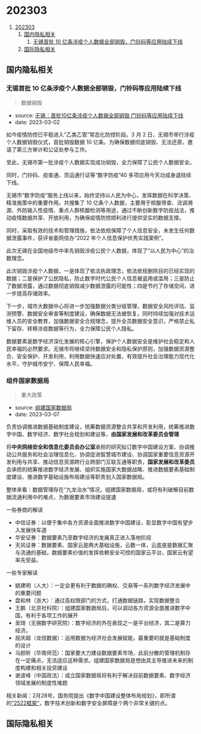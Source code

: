 # 202303

1. [202303](#202303)
    1. [国内隐私相关](#国内隐私相关)
        1. [无锡首批 10 亿条涉疫个人数据全部销毁，门铃码等应用陆续下线](#无锡首批-10-亿条涉疫个人数据全部销毁门铃码等应用陆续下线)
    2. [国际隐私相关](#国际隐私相关)

## 国内隐私相关

### 无锡首批 10 亿条涉疫个人数据全部销毁，门铃码等应用陆续下线

> 数据销毁

- source: [无锡：首批10亿条涉疫个人数据全部销毁 门铃码等应用陆续下线](https://m.yicai.com/news/101690704.html)
- date: 2023-03-02

如今疫情防控已平稳进入“乙类乙管”常态化防控阶段。3 月 2 日，无锡市举行涉疫个人数据销毁仪式，首批销毁数据 10 亿条。为确保数据彻底销毁、无法还原，邀请了第三方审计和公证处参与工作。

至此，无锡市第一批涉疫个人数据实现成功销毁，全力保障了公民个人数据安全。

同时，门铃码、疫查通、货运通行证等“数字防疫”40 多项应用今天功成身退陆续下线。

无锡市“数字防疫”服务上线以来，始终坚持以人民为中心，发挥数据在科学决策、精准施策中的重要作用。共搜集了 10 亿条个人数据，主要用于核酸筛查、流调溯源、外防输入性疫情、重点人群核酸检测等用途，通过不断创新数字防疫战法，推动疫情数据共享、开放利用，为确保疫情防控顺利进行提供坚实的数据支撑。

同时，采取有效的技术和管理措施，依法依规保障了个人信息安全，未发生任何数据泄露事件，获评省委网信办“2022 年个人信息保护优秀实践案例”。

此次无锡在全国地级市中率先销毁涉疫公民个人数据，体现了“以人民为中心”的治数理念。

此次销毁涉疫个人数据，一是体现了依法执政理念，依法依规删除目的已经实现的数据；二是保护了公民隐私，防止数字时代公民个人信息被盗用或滥用；三是防止了数据泄露，通过数据彻底销毁减少数据泄露的可能性；四是节约了存储空间，进一步提高存储效率。

下一步，城市大数据中心将进一步加强数据分类分级管理，数据安全风险评估、监测预警、数据安全审查等制度建设，确保数据无法被恢复。同时持续加强对技术运维人员的安全教育，加强数据安全合规理念，提升全员数据安全意识，严格禁止私下留存、转移涉疫数据等行为，全力保障公民个人隐私。

数据要素是数字经济深化发展的核心引擎，保护个人数据安全是维护社会稳定和人民幸福的必然要求。无锡市将继续坚持数据安全和隐私保护原则，加强数据资源整合、安全保护、开发利用，利用数据快速应对处置，有效提升社会治理能力现代化水平，守护城市安宁、保障人民幸福。


### 组件国家数据局

> 重大政策

- source: [组建国家数据局](http://www.news.cn/2023-03/07/c_1129419141.htm)
- date: 2023-03-07

负责协调推进数据基础制度建设，统筹数据资源整合共享和开发利用，统筹推进数字中国、数字经济、数字社会规划和建设等，**由国家发展和改革委员会管理**

将**中央网络安全和信息化委员会办公室**承担的研究拟订数字中国建设方案、协调推动公共服务和社会治理信息化、协调促进智慧城市建设、协调国家重要信息资源开发利用与共享、推动信息资源跨行业跨部门互联互通等职责，**国家发展和改革委员**会承担的统筹推进数字经济发展、组织实施国家大数据战略、推进数据要素基础制度建设、推进数字基础设施布局建设等职责划入国家数据局。

整体来看：数据管理存在“九龙治水”情况，组建国家数据局，或将有利破解目前数据流通利用中的难点，为数据要素市场建设提速

一些券商的解读
- 中信证券：以便于集中各方资源全面推进数字中国建设，彰显数字中国有望步入发展快车道
- 华安证券：数据要素乃至数字经济的发展真正进入落地阶段
- 天风证券：数据要素、国家云是两大基础设施，云数一体，云底座是数据汇聚与流通的基础，数据要素价值的发挥依赖安全可控的国家云平台，国家云有望率先受益。

一些专家解读
- 姚建明（人大）：一定会更有利于数据的确权、交易等一系列数字经济发展中的重要问题
- 盘和林（浙大）：通过高权限部门的方式，打通数据链路，实现数据整合
- 王鹏（北京社科院）：组建国家数据局后，可以调动各方资源全面推进数字中国，有利于各项工作的展开
- 吴琦（无锡数字研究院）：数字经济的外在表现之一是平台经济，其二是算力经济。
- 屈庆超（龙信数据）：运用数据为经济社会发展赋能，最重要的就是基础制度的设计
- 马颜昕（华南师范）：国家要大力建设数据要素市场，此前分散的管理机制存在一定痛点，无法适应这种需求。组建国家数据局是想由其主导推进未来的制度构建和相关投资建设
- 谢波峰（中国政法）：成立国家数据局将有利于解决目前数据要素、数字经济领域发展的制度性难题


相关新闻：2月28号，国务院提出《数字中国建设整体布局规划》，即所谓的[”2522框架“](http://www.cac.gov.cn/2023-02/28/c_1679227156006490.htm)，数字技术创新和数字安全屏障是个两个非常关键的点。

## 国际隐私相关
